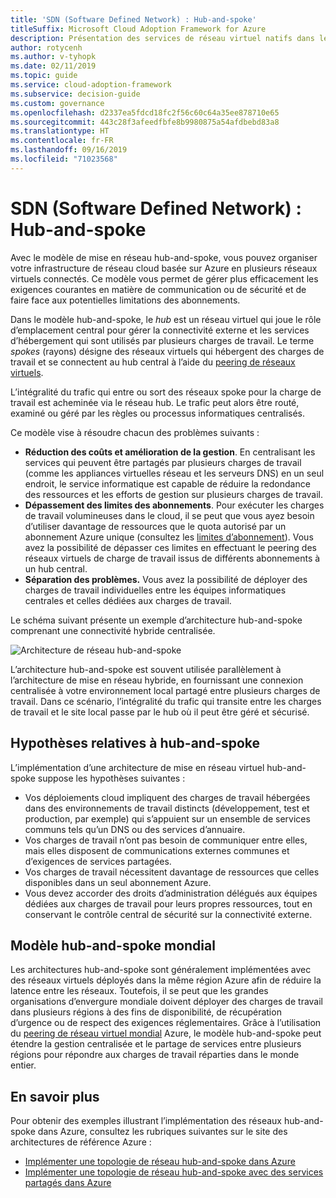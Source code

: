 ```yaml
---
title: 'SDN (Software Defined Network) : Hub-and-spoke'
titleSuffix: Microsoft Cloud Adoption Framework for Azure
description: Présentation des services de réseau virtuel natifs dans le cloud.
author: rotycenh
ms.author: v-tyhopk
ms.date: 02/11/2019
ms.topic: guide
ms.service: cloud-adoption-framework
ms.subservice: decision-guide
ms.custom: governance
ms.openlocfilehash: d2337ea5fdcd18fc2f56c60c64a35ee878710e65
ms.sourcegitcommit: 443c28f3afeedfbfe8b9980875a54afdbebd83a8
ms.translationtype: HT
ms.contentlocale: fr-FR
ms.lasthandoff: 09/16/2019
ms.locfileid: "71023568"
---
```

# <a name="software-defined-networking-hub-and-spoke"></a>SDN (Software Defined Network) : Hub-and-spoke

Avec le modèle de mise en réseau hub-and-spoke, vous pouvez organiser votre infrastructure de réseau cloud basée sur Azure en plusieurs réseaux virtuels connectés. Ce modèle vous permet de gérer plus efficacement les exigences courantes en matière de communication ou de sécurité et de faire face aux potentielles limitations des abonnements.

Dans le modèle hub-and-spoke, le _hub_ est un réseau virtuel qui joue le rôle d’emplacement central pour gérer la connectivité externe et les services d’hébergement qui sont utilisés par plusieurs charges de travail. Le terme _spokes_ (rayons) désigne des réseaux virtuels qui hébergent des charges de travail et se connectent au hub central à l’aide du [peering de réseaux virtuels](https://docs.microsoft.com/azure/virtual-network/virtual-network-peering-overview).

L’intégralité du trafic qui entre ou sort des réseaux spoke pour la charge de travail est acheminée via le réseau hub. Le trafic peut alors être routé, examiné ou géré par les règles ou processus informatiques centralisés.

Ce modèle vise à résoudre chacun des problèmes suivants :

- **Réduction des coûts et amélioration de la gestion**. En centralisant les services qui peuvent être partagés par plusieurs charges de travail (comme les appliances virtuelles réseau et les serveurs DNS) en un seul endroit, le service informatique est capable de réduire la redondance des ressources et les efforts de gestion sur plusieurs charges de travail.
- **Dépassement des limites des abonnements**. Pour exécuter les charges de travail volumineuses dans le cloud, il se peut que vous ayez besoin d’utiliser davantage de ressources que le quota autorisé par un abonnement Azure unique (consultez les [limites d’abonnement](https://docs.microsoft.com/azure/azure-subscription-service-limits)). Vous avez la possibilité de dépasser ces limites en effectuant le peering des réseaux virtuels de charge de travail issus de différents abonnements à un hub central.
- **Séparation des problèmes.** Vous avez la possibilité de déployer des charges de travail individuelles entre les équipes informatiques centrales et celles dédiées aux charges de travail.

Le schéma suivant présente un exemple d’architecture hub-and-spoke comprenant une connectivité hybride centralisée.

![Architecture de réseau hub-and-spoke](https://docs.microsoft.com/azure/architecture/reference-architectures/hybrid-networking/images/hub-spoke.png)

L’architecture hub-and-spoke est souvent utilisée parallèlement à l’architecture de mise en réseau hybride, en fournissant une connexion centralisée à votre environnement local partagé entre plusieurs charges de travail. Dans ce scénario, l’intégralité du trafic qui transite entre les charges de travail et le site local passe par le hub où il peut être géré et sécurisé.

## <a name="hub-and-spoke-assumptions"></a>Hypothèses relatives à hub-and-spoke

L’implémentation d’une architecture de mise en réseau virtuel hub-and-spoke suppose les hypothèses suivantes :

- Vos déploiements cloud impliquent des charges de travail hébergées dans des environnements de travail distincts (développement, test et production, par exemple) qui s’appuient sur un ensemble de services communs tels qu’un DNS ou des services d’annuaire.
- Vos charges de travail n’ont pas besoin de communiquer entre elles, mais elles disposent de communications externes communes et d’exigences de services partagées.
- Vos charges de travail nécessitent davantage de ressources que celles disponibles dans un seul abonnement Azure.
- Vous devez accorder des droits d’administration délégués aux équipes dédiées aux charges de travail pour leurs propres ressources, tout en conservant le contrôle central de sécurité sur la connectivité externe.

## <a name="global-hub-and-spoke"></a>Modèle hub-and-spoke mondial

Les architectures hub-and-spoke sont généralement implémentées avec des réseaux virtuels déployés dans la même région Azure afin de réduire la latence entre les réseaux. Toutefois, il se peut que les grandes organisations d’envergure mondiale doivent déployer des charges de travail dans plusieurs régions à des fins de disponibilité, de récupération d’urgence ou de respect des exigences réglementaires. Grâce à l’utilisation du [peering de réseau virtuel mondial](https://docs.microsoft.com/azure/virtual-network/virtual-network-peering-overview) Azure, le modèle hub-and-spoke peut étendre la gestion centralisée et le partage de services entre plusieurs régions pour répondre aux charges de travail réparties dans le monde entier.

## <a name="learn-more"></a>En savoir plus

Pour obtenir des exemples illustrant l’implémentation des réseaux hub-and-spoke dans Azure, consultez les rubriques suivantes sur le site des architectures de référence Azure :

- [Implémenter une topologie de réseau hub-and-spoke dans Azure](https://docs.microsoft.com/azure/architecture/reference-architectures/hybrid-networking/hub-spoke)
- [Implémenter une topologie de réseau hub-and-spoke avec des services partagés dans Azure](https://docs.microsoft.com/azure/architecture/reference-architectures/hybrid-networking/shared-services)
